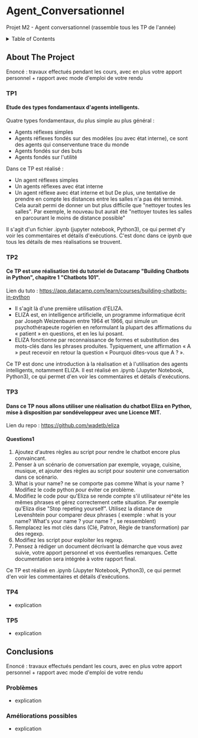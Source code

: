 # Agent_Conversationnel
Projet M2 - Agent conversationnel (rassemble tous les TP de l'année)


<!-- TABLE OF CONTENTS -->
<details>
  <summary>Table of Contents</summary>
  <ol>
    <li>
      <a href="#about-the-project">About The Project</a>
      <ul>
        <li><a href="#tp1">TP1 - Agents basics </a></li>
      </ul>
      <ul>
        <li><a href="#tp2">TP2 - ChatBot DataCamp </a></li>
      </ul>
       <ul>
        <li><a href="#tp3">TP3 - Eliza </a></li>
      </ul>
      <ul>
        <li><a href="#tp4">TP4 - Parry </a></li>
      </ul>
      <ul>
        <li><a href="#tp5">TP5 - GUS </a></li>
      </ul>
    </li>
    <li>
      <a href="#conclusions">Conclusions</a>
      <ul>
        <li><a href="#problèmes">Problèmes</a></li>
      </ul>
      <ul>
        <li><a href="#améliorations-possibles">Améliorations possibles</a></li>
      </ul>
    </li>
  </ol>
</details>



<!-- ABOUT THE PROJECT -->
## About The Project
Enoncé : travaux effectués pendant les cours, avec en plus votre apport personnel  +  rapport avec mode d'emploi de votre rendu 

### TP1
#### Etude des types fondamentaux d'agents intelligents.

Quatre types fondamentaux, du plus simple au plus général :
* Agents réflexes simples
* Agents réflexes fondés sur des modèles (ou avec état interne), ce sont des agents qui conserventune trace du monde
* Agents fondés sur des buts
* Agents fondés sur l'utilité

Dans ce TP est réalisé : 
* Un agent réflexes simples
* Un agents réflexes avec état interne
* Un agent réflexe avec état interne et but
De plus, une tentative de prendre en compte les distances entre les salles n'a pas été terminé. 
Cela aurait permi de donner un but plus difficile que "nettoyer toutes les salles". Par exemple, le nouveau but aurait été "nettoyer toutes les salles en parcourant le moins de distance possible"

Il s'agit d'un fichier .ipynb (jupyter notebook, Python3), ce qui permet d'y voir les commentaires et détails d'exécutions.
C'est donc dans ce ipynb que tous les détails de mes réalisations se trouvent.

### TP2
#### Ce TP est une réalisation tiré du tutoriel de Datacamp "Building Chatbots in Python", chapitre 1 "Chatbots 101".
Lien du tuto : https://app.datacamp.com/learn/courses/building-chatbots-in-python 

* Il s'agit là d'une première utilisation d'ELIZA. 
* ELIZA est, en intelligence artificielle, un programme informatique écrit par Joseph Weizenbaum entre 1964 et 1966, qui simule un psychothérapeute rogérien en reformulant la plupart des affirmations du « patient » en questions, et en les lui posant.
* ELIZA fonctionne par reconnaissance de formes et substitution des mots-clés dans les phrases produites. Typiquement, une affirmation « A » peut recevoir en retour la question « Pourquoi dites-vous que A ? ».

Ce TP est donc une introduction à la réalisation et à l'utilisation des agents intelligents, notamment ELIZA.
Il est réalisé en .ipynb (Jupyter Notebook, Python3), ce qui permet d'en voir les commentaires et détails d'exécutions. 
 
### TP3
#### Dans ce TP nous allons utiliser une réalisation du chatbot Eliza en Python, mise à disposition par sondéveloppeur avec une Licence MIT.
Lien du repo : https://github.com/wadetb/eliza 

#### Questions1
 1. Ajoutez d'autres règles au script pour rendre le chatbot encore plus convaincant.
 2. Penser à un scénario de conversation par exemple, voyage, cuisine, musique, et ajouter des règles au script pour soutenir une conversation dans ce scénario.
 3. What is your name? ne se comporte pas comme What is your name ? Modifiez le code python pour éviter ce problème.
 4. Modifiez le code pour qu'Eliza se rende compte s'il utilisateur ré^ète les mêmes phrases et gérez correctement cette situation. Par exemple qu'Eliza dise "Stop repeting yourself". Utilisez la distance de Levenshtein pour comparer deux phrases ( exemple : what is your name? What's your name ? your name ? , se ressemblent)
 5. Remplacez les mot clés dans (Clé, Patron, Règle de transformation) par des regexp. 
 6. Modifiez les script pour exploiter les regexp.
 7. Pensez à rédiger un document décrivant la démarche que vous avez suivie, votre apport personnel et vos éventuelles remarques. Cette documentation sera intégrée à votre rapport final. 


Ce TP est réalisé en .ipynb (Jupyter Notebook, Python3), ce qui permet d'en voir les commentaires et détails d'exécutions. 

 

### TP4
* explication

### TP5
* explication


## Conclusions
Enoncé : travaux effectués pendant les cours, avec en plus votre apport personnel  +  rapport avec mode d'emploi de votre rendu 

### Problèmes
* explication 

### Améliorations possibles
* explication 
